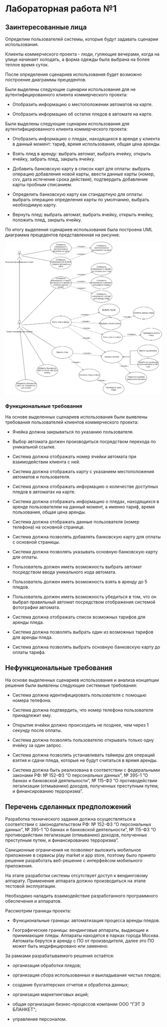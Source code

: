 # Лабораторная работа №1

## Заинтересованные лица

Определим пользователей системы, которые будут задавать сценарии использования.

Клиенты коммерческого проекта - люди, гуляющие вечерами, когда на улице начинает холодать, а форма одежды была выбрана на более теплое время суток.

После определения сценариев использования будет возможно построение диаграммы прецедентов.

Были выделены следующие сценарии использования для не аутентифицированного клиента коммерческого проекта:  

- Отобразить информацию о местоположении автоматов на карте.

- Отобразить информацию об остатке пледов в автомате на карте.

Были выделены следующие сценарии использования для аутентифицированного клиента коммерческого проекта:  

- Отобразить информацию о пледах, находящихся в аренде у клиента в данный момент: тариф, время использования, общая цена аренды. 

- Взять плед в аренду: выбрать автомат, выбрать ячейку, открыть ячейку, забрать плед, закрыть ячейку.

- Добавить банковскую карту в список карт для оплаты: выбрать операцию добавления новой карты, ввести данные карты (номер, cvv, дата истечение срока действия), подтвердить добавление карты пробным списанием.

- Определить банковскую карту как стандартную для оплаты: выбрать операцию определения карты по умолчанию, выбрать необходимую карту.

- Вернуть плед: выбрать автомат, выбрать ячейку, открыть ячейку, положить плед, закрыть ячейку.

По итогу выделения сценариев использования была построена UML диаграмма прецедентов представленная на рисунке.

![Диаграмма прецедентов, описывающая взаимодействие с системой клиентом коммерческого проекта](Get%20a%20blanket%20IT-Use%20case%20для%20клиентов.png)

### Функциональные требования

На основе выделенных сценариев использования были выявлены требования пользователей клиентов коммерческого проекта:

- Ячейка должна закрываться по указанию пользователя.

- Выбор автомата должен производиться посредством перехода по уникальной ссылке.

- Система должна отображать номер ячейки автомата при взаимодействии клиента с ней.

- Система должна отображать карту с указанием местоположения автоматов и пользователя.

- Система должна отображать информацию о количестве доступных пледов в автоматах на карте.

- Система должна отображать информацию о пледах, находящихся в аренде пользователем на данный момент, а именно тариф, время пользования, общая цена аренды.

- Система должна отображать данные пользователя (номер телефона) на основной странице.

- Система должна позволять добавлять банковскую карту для оплаты с основной страницы.

- Система должна позволять указывать основную банковскую карту для оплаты.

- Пользователь должен иметь возможность выбрать автомат посредством ввода уникального кода автомата.

- Пользователь должен иметь возможность взять в аренду до 5 пледов. 

- Пользователь должен иметь возможность убедиться в том, что он выбрал правильный автомат посредством отображения системой фотографии автомата.

- Система должна отображать список возможных тарифов для аренды пледа.

- Система должна позволять выбрать один из возможных тарифов для аренды пледа.

- Система должна позволять выбрать основную банковскую карту до оплаты тарифа.

## Нефункциональные требования

На основе выделенных сценариев использования и анализа концепции решения были выявлены следующие системные требования:

- Система должна идентифицировать пользователя с помощью номера телефона.

- Система должна подтвердить, что номер телефона пользователя принадлежит ему.

- Открытие ячейки должно происходить не позднее, чем через 1 секунду после оплаты.

- Система должна позволять пользователю открывать только одну ячейку за один запрос.

- Система должна позволять устанавливать таймеры для операций взятия и сдачи пледа, которые не будут считаться в время аренды.

- Система должна быть реализована в соответствии с федеральными законами РФ: № 152-ФЗ “О персональных данных”, № 395-1 ”О банках и банковской деятельности”, № 115-ФЗ “О противодействии легализации (отмыванию) доходов, полученных преступным путем, и финансированию терроризма”.

## Перечень сделанных предположений

Разработка технического задания должна осуществляться в соответствии с законодательством РФ: № 152-ФЗ “О персональных данных”, № 395-1 ”О банках и банковской деятельности”, № 115-ФЗ “О противодействии легализации (отмыванию) доходов, полученных преступным путем, и финансированию терроризма”.

Санкционные ограничения не позволяют выложить мобильное приложение в сервисы play market и app store, поэтому было принято решение разработать веб-решение с интерфейсом мобильного приложения.

На этапе разработки системы отсутствует доступ к вендинговому аппарату. Применение аппарата должно производиться на этапе тестовой эксплуатации.

Необходимо наладить взаимодействие разработанного программного обеспечения и аппаратов.

Рассмотрим границы проекта:

- Функциональные границы: автоматизация процесса аренды пледов.

- Географические границы: вендинговые аппараты, выдающие и принимающие пледы. Аппараты находятся в парках города Москва. Автоматы берутся в аренду с ПО от производителя, далее это ПО может быть модифицировано или заменено.

За рамками разрабатываемого решения остаётся:

- организация обработки пледов;

- организация сбора использованных и выкладывания чистых пледов;

- создание бухгалтерских отчетов и обработка данных;

- организация маркетинговых акций;

- общая организация бизнес-процессов компании ООО "ГЭТ Э БЛАНКЕТ";

- управление персоналом.
